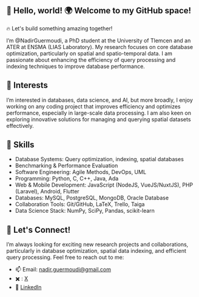 ## 👋 Hello, world! 🌍 Welcome to my GitHub space!
🔥 Let's build something amazing together!
<!--
**NadirGuermoudi/NadirGuermoudi** is a ✨ _special_ ✨ repository because its `README.md` (this file) appears on your GitHub profile.

Here are some ideas to get you started:

- 🔭 I’m currently working on ...
- 🌱 I’m currently learning ...
- 👯 I’m looking to collaborate on ...
- 🤔 I’m looking for help with ...
- 💬 Ask me about ...
- 📫 How to reach me: ...
- 😄 Pronouns: ...
- ⚡ Fun fact: ...
-->
I’m @NadirGuermoudi, a PhD student at the University of Tlemcen and an ATER at ENSMA (LIAS Laboratory). My research focuses on core database optimization, particularly on spatial and spatio-temporal data. I am passionate about enhancing the efficiency of query processing and indexing techniques to improve database performance.

## 👀 Interests

I’m interested in databases, data science, and AI, but more broadly, I enjoy working on any coding project that improves efficiency and optimizes performance, especially in large-scale data processing. I am also keen on exploring innovative solutions for managing and querying spatial datasets effectively.

## 🔧 Skills
- Database Systems: Query optimization, indexing, spatial databases
- Benchmarking & Performance Evaluation
- Software Engineering: Agile Methods, DevOps, UML
- Programming: Python, C, C++, Java, Ada
- Web & Mobile Development: JavaScript (NodeJS, VueJS/NuxtJS), PHP (Laravel), Android, Flutter
- Databases: MySQL, PostgreSQL, MongoDB, Oracle Database
- Collaboration Tools: Git/GitHub, LaTeX, Trello, Taiga
- Data Science Stack: NumPy, SciPy, Pandas, scikit-learn

## 📢 Let's Connect!

I’m always looking for exciting new research projects and collaborations, particularly in database optimization, spatial data indexing, and efficient query processing. Feel free to reach out to me:

- 📫 Email: nadir.guermoudi@gmail.com
- ✖️ : [X](https://x.com/GuermoudiN)
- 🔗 [LinkedIn](https://x.com/GuermoudiN)
